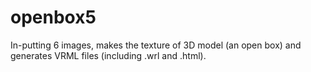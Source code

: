 # openbox5
In-putting 6 images, makes the texture of 3D model (an open box) and generates VRML files (including .wrl and .html).
